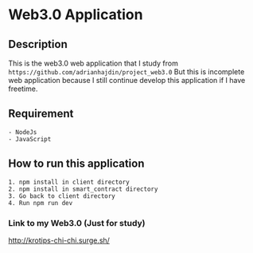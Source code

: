 # Web3.0 Application

## Description

This is the web3.0 web application that I study from ```https://github.com/adrianhajdin/project_web3.0```
But this is incomplete web application because I still continue develop this application if I have freetime.    
## Requirement
    - NodeJs
    - JavaScript

## How to run this application

    1. npm install in client directory          
    2. npm install in smart_contract directory           
    3. Go back to client directory       
    4. Run npm run dev   

### Link to my Web3.0 (Just for study)
http://krotips-chi-chi.surge.sh/